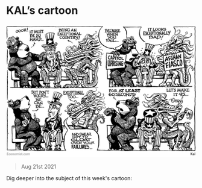 ###### 

# KAL’s cartoon 

#####  

![image](images/20210821_wwd000.jpg) 

> Aug 21st 2021 

Dig deeper into the subject of this week's cartoon:


